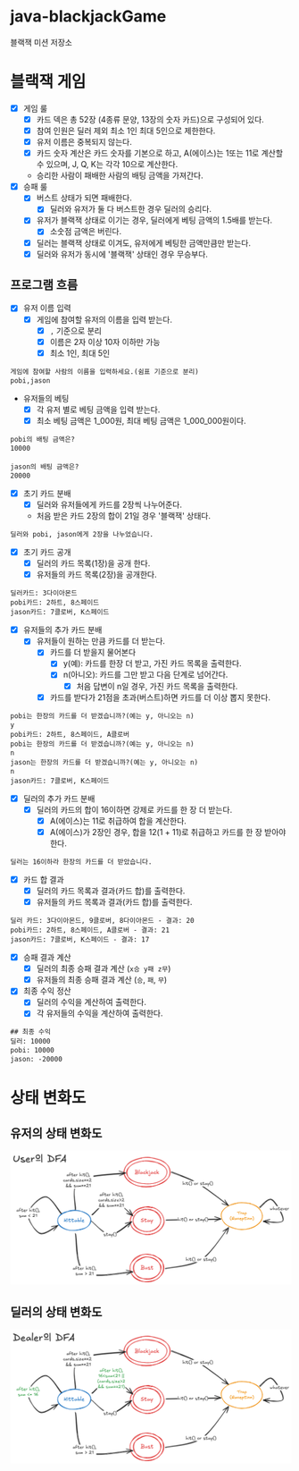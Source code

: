 # java-blackjackGame

블랙잭 미션 저장소

# 블랙잭 게임

- [x] 게임 룰
    - [x] 카드 덱은 총 52장 (4종류 문양, 13장의 숫자 카드)으로 구성되어 있다.
    - [x] 참여 인원은 딜러 제외 최소 1인 최대 5인으로 제한한다.
    - [x] 유저 이름은 중복되지 않는다.
    - [x] 카드 숫자 계산은 카드 숫자를 기본으로 하고, A(에이스)는 1또는 11로 계산할 수 있으며, J, Q, K는 각각 10으로 계산한다.
    - 승리한 사람이 패배한 사람의 배팅 금액을 가져간다.
- [x] 승패 룰
    - [x] 버스트 상태가 되면 패배한다.
        - [x] 딜러와 유저가 둘 다 버스트한 경우 딜러의 승리다.
    - [x] 유저가 블랙잭 상태로 이기는 경우, 딜러에게 베팅 금액의 1.5배를 받는다.
        - [x] 소숫점 금액은 버린다.
    - [x] 딜러는 블랙잭 상태로 이겨도, 유저에게 베팅한 금액만큼만 받는다.
    - [x] 딜러와 유저가 동시에 '블랙잭' 상태인 경우 무승부다.

## 프로그램 흐름

- [x] 유저 이름 입력
    - [x] 게임에 참여할 유저의 이름을 입력 받는다.
        - [x] `,` 기준으로 분리
        - [x] 이름은 2자 이상 10자 이하만 가능
        - [x] 최소 1인, 최대 5인

```
게임에 참여할 사람의 이름을 입력하세요.(쉼표 기준으로 분리)
pobi,jason
```

- 유저들의 베팅
    - [x] 각 유저 별로 베팅 금액을 입력 받는다.
    - [x] 최소 베팅 금액은 1_000원, 최대 베팅 금액은 1_000_000원이다.

```
pobi의 배팅 금액은?
10000

jason의 배팅 금액은?
20000
```

- [x] 초기 카드 분배
    - [x] 딜러와 유저들에게 카드를 2장씩 나누어준다.
    - 처음 받은 카드 2장의 합이 21일 경우 '블랙잭' 상태다.

```
딜러와 pobi, jason에게 2장을 나누었습니다.
```

- [x] 초기 카드 공개
    - [x] 딜러의 카드 목록(1장)을 공개 한다.
    - [x] 유저들의 카드 목록(2장)을 공개한다.

```
딜러카드: 3다이아몬드
pobi카드: 2하트, 8스페이드
jason카드: 7클로버, K스페이드
```

- [x] 유저들의 추가 카드 분배
    - [x] 유저들이 원하는 만큼 카드를 더 받는다.
        - [x] 카드를 더 받을지 물어본다
            - [x] y(예): 카드를 한장 더 받고, 가진 카드 목록을 출력한다.
            - [x] n(아니오): 카드를 그만 받고 다음 단계로 넘어간다.
                - [x] 처음 답변이 n일 경우, 가진 카드 목록을 출력한다.
        - [x] 카드를 받다가 21점을 초과(버스트)하면 카드를 더 이상 뽑지 못한다.

```
pobi는 한장의 카드를 더 받겠습니까?(예는 y, 아니오는 n)
y
pobi카드: 2하트, 8스페이드, A클로버
pobi는 한장의 카드를 더 받겠습니까?(예는 y, 아니오는 n)
n
jason는 한장의 카드를 더 받겠습니까?(예는 y, 아니오는 n)
n
jason카드: 7클로버, K스페이드
```

- [x] 딜러의 추가 카드 분배
    - [x] 딜러의 카드의 합이 16이하면 강제로 카드를 한 장 더 받는다.
        - [x] A(에이스)는 11로 취급하여 합을 계산한다.
        - [x] A(에이스)가 2장인 경우, 합을 12(1 + 11)로 취급하고 카드를 한 장 받아야 한다.

```
딜러는 16이하라 한장의 카드를 더 받았습니다.
```

- [x] 카드 합 결과
    - [x] 딜러의 카드 목록과 결과(카드 합)를 출력한다.
    - [x] 유저들의 카드 목록과 결과(카드 합)를 출력한다.

```
딜러 카드: 3다이아몬드, 9클로버, 8다이아몬드 - 결과: 20
pobi카드: 2하트, 8스페이드, A클로버 - 결과: 21
jason카드: 7클로버, K스페이드 - 결과: 17
```

- [x] 승패 결과 계산
    - [x] 딜러의 최종 승패 결과 계산 (`x승 y패 z무`)
    - [x] 유저들의 최종 승패 결과 계산 (`승`, `패`, `무`)

- [x] 최종 수익 정산
    - [x] 딜러의 수익을 계산하여 출력한다.
    - [x] 각 유저들의 수익을 계산하여 출력한다.

```
## 최종 수익
딜러: 10000
pobi: 10000 
jason: -20000
```

# 상태 변화도

## 유저의 상태 변화도

![User DFA.png](imgs%2FUser%20DFA.png)

## 딜러의 상태 변화도

![Dealer DFA.png](imgs%2FDealer%20DFA.png)
